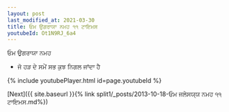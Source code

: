 ```yaml
---
layout: post
last_modified_at: 2021-03-30
title: ਓਮ ਉਗਰਾਯਾ ਨਮਹ ੧੧ ਟਾਇਮਸ
youtubeId: Ot1N9RJ_6a4
---
```

 
 
 ਓਮ ਉਗਰਾਯਾ ਨਮਹ  
 
 -  ਜੋ ਹੜ ਦੇ ਸਮੇਂ ਸਭ ਕੁਝ ਨਿਗਲ ਜਾਂਦਾ ਹੈ 
 
  
 
  
 
 
 
 
 
 


{% include youtubePlayer.html id=page.youtubeId %}
 
[Next]({{ site.baseurl }}{% link  split1/_posts/2013-10-18-ਓਮ ਜਲੇਸਯ੍ਯ ਨਮਹ ੧੧ ਟਾਇਮਸ.md%})
 
